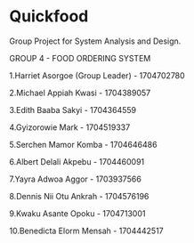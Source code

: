 # Quickfood

 Group Project for System Analysis and Design.

GROUP 4 - FOOD ORDERING SYSTEM

1.Harriet Asorgoe (Group Leader) - 1704702780

2.Michael Appiah Kwasi - 1704389057

3.Edith Baaba Sakyi - 1704364559

4.Gyizorowie Mark - 1704519337

5.Serchen Mamor Komba - 1704646486

6.Albert Delali Akpebu - 1704460091

7.Yayra Adwoa Aggor - 1703937566

8.Dennis Nii Otu Ankrah - 1704576196

9.Kwaku Asante Opoku - 1704713001

10.Benedicta Elorm Mensah - 1704442517


